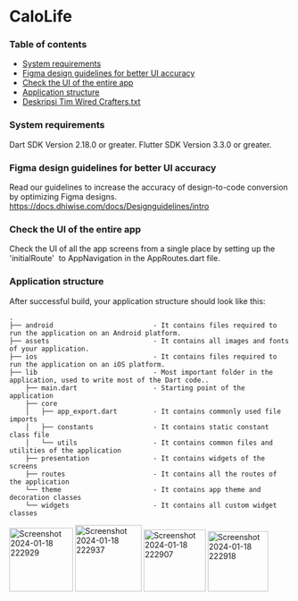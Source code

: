 
# CaloLife
### Table of contents
- [System requirements](#system-requirements)
- [Figma design guidelines for better UI accuracy](#figma-design-guideline-for-better-accuracy)
- [Check the UI of the entire app](#app-navigations)
- [Application structure](#project-structure)
- [Deskripsi Tim Wired Crafters.txt](https://github.com/FeryArdi/Calolife/files/13978469/Deskripsi.Tim.Wired.Crafters.txt)



### System requirements

Dart SDK Version 2.18.0 or greater.
Flutter SDK Version 3.3.0 or greater.

### Figma design guidelines for better UI accuracy

Read our guidelines to increase the accuracy of design-to-code conversion by optimizing Figma designs.
https://docs.dhiwise.com/docs/Designguidelines/intro

### Check the UI of the entire app

Check the UI of all the app screens from a single place by setting up the 'initialRoute'  to AppNavigation in the AppRoutes.dart file.

### Application structure
After successful build, your application structure should look like this:
                    
```
.
├── android                         - It contains files required to run the application on an Android platform.
├── assets                          - It contains all images and fonts of your application.
├── ios                             - It contains files required to run the application on an iOS platform.
├── lib                             - Most important folder in the application, used to write most of the Dart code..
    ├── main.dart                   - Starting point of the application
    ├── core
    │   ├── app_export.dart         - It contains commonly used file imports
    │   ├── constants               - It contains static constant class file
    │   └── utils                   - It contains common files and utilities of the application
    ├── presentation                - It contains widgets of the screens
    ├── routes                      - It contains all the routes of the application
    └── theme                       - It contains app theme and decoration classes
    └── widgets                     - It contains all custom widget classes
```


<img width="114" alt="Screenshot 2024-01-18 222929" src="https://github.com/FeryArdi/Calolife/assets/117923710/1c9852bd-0583-4987-9626-f1432f8a6887">
<img width="119" alt="Screenshot 2024-01-18 222937" src="https://github.com/FeryArdi/Calolife/assets/117923710/a4e0bf72-0096-413f-8ad5-1c7a0132ce0e">
<img width="111" alt="Screenshot 2024-01-18 222907" src="https://github.com/FeryArdi/Calolife/assets/117923710/eac3f201-84ee-40e9-83fc-4560c115a92e">
<img width="108" alt="Screenshot 2024-01-18 222918" src="https://github.com/FeryArdi/Calolife/assets/117923710/30040e68-bb14-4f88-a200-1be2ed2d4624">

